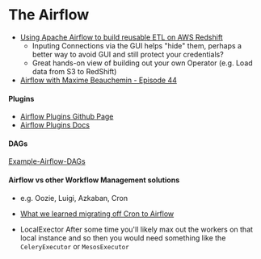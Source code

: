 # The Airflow


- [Using Apache Airflow to build reusable ETL on AWS Redshift](https://sonra.io/2018/01/01/using-apache-airflow-to-build-a-data-pipeline-on-aws/)
  - Inputing Connections via the GUI helps "hide" them, perhaps a better way to avoid GUI and still protect your credentials?
  - Great hands-on view of building out your own Operator (e.g. Load data from S3 to RedShift)
- [Airflow with Maxime Beauchemin - Episode 44](https://www.podcastinit.com/episode-44-airflow-with-maxime-beauchemin/)


#### Plugins
- [Airflow Plugins Github Page](https://github.com/airflow-plugins)
- [Airflow Plugins Docs](https://airflow.apache.org/plugins.html)


#### DAGs
[Example-Airflow-DAGs](https://github.com/airflow-plugins/Example-Airflow-DAGs)



#### Airflow vs other Workflow Management solutions
- e.g. Oozie, Luigi, Azkaban, Cron

- [What we learned migrating off Cron to Airflow](https://medium.com/videoamp/what-we-learned-migrating-off-cron-to-airflow-b391841a0da4)


- LocalExector
After some time you'll likely max out the workers on that local instance and so then you would need something like the `CeleryExecutor` or `MesosExecutor`
